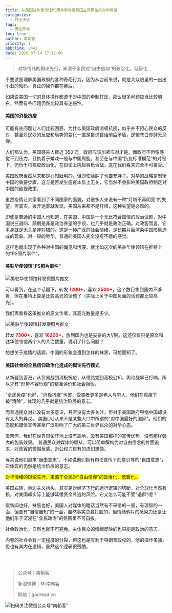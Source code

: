 ```yaml
---
title: 从美国驻华使领馆PS照片事件看美国主流舆论的对华情绪
categories:
  - 时论浅谈
tags:
  - 舆论阵地
toc: true
author: 南朝客
priority: 1
abbrlink: 8443
date: 2020-07-14 17:12:00
---
```


> 对华情绪的舆论先行，来源于全民对″自由信仰″的政治化，低智化

<!-- more -->

不要试图理解美国政府的各种奇葩行为，因为从台前来说，就是大众眼里的一出出小丑的戏码，真正的操作都在幕后。

如果说美国一切的具体操作都源于对中国的牵制打压，那么很多问题应当比较明白，然而有些问题仍然比较具有迷惑性。
<br>

#### **美国的消极抗疫**

可能有些问题让人们比较困惑，为什么美国政府消极抗疫，似乎并不担心民众的反对，甚至对民众的反应和局势的变化一直是自说自话前后矛盾，逻辑苍白却肆无忌惮。

人们都认为，美国感染人数近 350 万，政府应该加紧应对才是。而政府不但像感觉不到压力，且执着于嬉戏一般与中国周旋。甚至在与中国“抗疫标准模范”的对照下，仍乐于将抗疫政治化，在舆论上挑起唇枪舌战，这在我们看来完全不可接受。

美国政府当然从来都是心知肚明的，但即使脸肿了也要充胖子。对华的战略是制衡中国的重要步骤，这与是否发生瘟疫本质上无关，它当然不会影响美国政府制定对中国的敌视政策。

虽然疫情让大家看到了不同国家的面貌，对很多人来说有一种“灯塔不再明亮”的失望，但其实，拨开迷雾就发现，美国从来都不是灯塔，这种失望是必然的。

即使是普通的中国人也知道，在美国，中国是一个无比符合国情的政治议题，对中国说三道四、颠倒是非是政治养望的手段，也几乎就是政治正确。对政客而言，它本身就是无关是非对错的。这是一种广泛的社会情绪，是长期片面渲染中国形象造成的现象。对一般的辱华，普通的美国人完全没有不适的感觉。

这样也就出现了各种对中国的偏见和污蔑，就比如这次的美驻华使领馆在推特上的"PS照片事件"。
<br>

#### **美驻华使领馆"PS照片事件"**

![美驻华使领馆转发假照片推文](http://write.godread.cn/duihuaqingxu/meishilingguan.jpg)

可以看到，在这个话题下，转发 <font color="red">**1200+**</font>，喜欢  <font color="red">**2500+**</font>，这个数目拿到国内不够看，但在推特上算是比较高光的话题了（实际上关于中国负面的话题都比较高光）。

我们再看看这条推文的原文作者，其高光数量是多少。

![美驻华使领馆转发假照片推文](http://write.godread.cn/duihuaqingxu/meishilingguan-yuan.jpg)

转发  <font color="red">**7300+**</font>，喜欢  <font color="red">**16200+**</font>，放到国内也是妥妥的大V啊。这还仅仅只是原文和驻华使领馆两个人的关注数量，说明了什么问题？

想想关于疫情的话题，中国的形象会遭到怎样的抹黑，可想而知了。
<br>

#### **美国社会的全民信仰政治化造成的舆论先行模式**

从新疆到香港，从贸易战到消极抗疫，从带路党到高校公知，舆论战早已打响，所以才有"形势不容乐观"的精准评价和社会担忧。

"全民免疫"也好，"消极抗疫"也罢，受害者更多是老人与穷人，他们在瘟疫下被"清除"，体现的几乎就是统治阶层的意志。

而普通民众对此没有太多意识，甚至没有太多关注，但对于美国政府甩锅中国却没有太大的异议。
美国(人)从来不是某些人口中所谓的"对中国最好的国家"。他们的态度和媒体宣传甚至广泛影响了广大的第三世界民众的对华心态。

没奈何，我们在世界舆论阵地上没有高地，没有美国那样的宣传优势，没有那样强大的包装效果。
普通民众对媒体的顺从，可以简单解构为对自由信念的片面追求、对政客的警惕反感、对公权力自有的虚幻想像。

与其说他们追求"自由意志"，不如说他们拥有舆论宣传下刻意引导的"自由意志"，它体现的仍然是统治阶层的意志。

 <span style="background: yellow">对华情绪的舆论先行，来源于全民对"自由信仰"的政治化，低智化。</span>

美国右转，单边主义抬头，其实是对经济下行的运行逻辑的切断，对全球化当然有损，对美国却实际上能够延缓资金外逃的风险。它又怎么可能不爱"退群"呢？

假新闻也好，抹黑也好，美国人对媒体的瞎话当然有不采信的一面，有理智的一面，但更有"自信自知"的一面，虽然事实总要打脸的，但情绪鸦片的感染力还是让他们乐于沉浸在"全民政治"的氛围里不可自拔。

社会政治化，自然也就不可避免。主体民众的情绪反映的也只能是政治的意志。

内卷的社会会有一定程度的分裂，但这也是有利于特朗普政权的，他的操作虽骚，但也有其内在逻辑，虽然这个逻辑很残酷。

<br>

<br>

> 公众号｜南朝客
>
> 新浪微博｜Mr南朝客
>
> 网站｜godread.cn



![扫码关注微信公众号“南朝客”](http://write.godread.cn/permanent/wxsearch-nck.jpg)